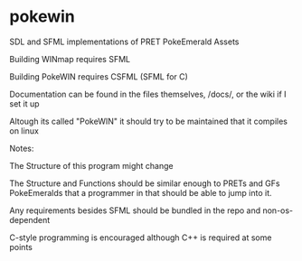 # pokewin
SDL and SFML implementations of PRET PokeEmerald Assets

Building WINmap requires SFML

Building PokeWIN requires CSFML (SFML for C)

Documentation can be found in the files themselves, /docs/, or the wiki if I set it up

Altough its called "PokeWIN" it should try to be maintained that it compiles on linux

Notes:

The Structure of this program might change

The Structure and Functions should be similar enough to PRETs and GFs PokeEmeralds that a programmer in that should be able to jump into it.

Any requirements besides SFML should be bundled in the repo and non-os-dependent

C-style programming is encouraged although C++ is required at some points